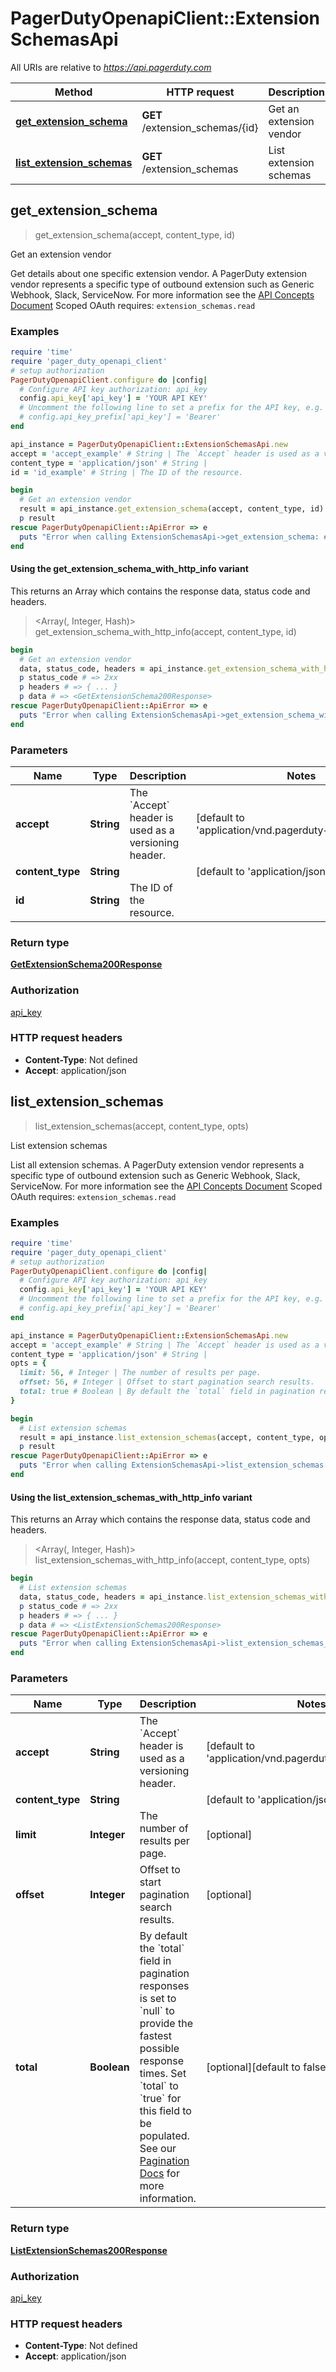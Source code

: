 # PagerDutyOpenapiClient::ExtensionSchemasApi

All URIs are relative to *https://api.pagerduty.com*

| Method | HTTP request | Description |
| ------ | ------------ | ----------- |
| [**get_extension_schema**](ExtensionSchemasApi.md#get_extension_schema) | **GET** /extension_schemas/{id} | Get an extension vendor |
| [**list_extension_schemas**](ExtensionSchemasApi.md#list_extension_schemas) | **GET** /extension_schemas | List extension schemas |


## get_extension_schema

> <GetExtensionSchema200Response> get_extension_schema(accept, content_type, id)

Get an extension vendor

Get details about one specific extension vendor.  A PagerDuty extension vendor represents a specific type of outbound extension such as Generic Webhook, Slack, ServiceNow.  For more information see the [API Concepts Document](../../api-reference/ZG9jOjI3NDc5Nzc-api-concepts#extension-schemas)  Scoped OAuth requires: `extension_schemas.read` 

### Examples

```ruby
require 'time'
require 'pager_duty_openapi_client'
# setup authorization
PagerDutyOpenapiClient.configure do |config|
  # Configure API key authorization: api_key
  config.api_key['api_key'] = 'YOUR API KEY'
  # Uncomment the following line to set a prefix for the API key, e.g. 'Bearer' (defaults to nil)
  # config.api_key_prefix['api_key'] = 'Bearer'
end

api_instance = PagerDutyOpenapiClient::ExtensionSchemasApi.new
accept = 'accept_example' # String | The `Accept` header is used as a versioning header.
content_type = 'application/json' # String | 
id = 'id_example' # String | The ID of the resource.

begin
  # Get an extension vendor
  result = api_instance.get_extension_schema(accept, content_type, id)
  p result
rescue PagerDutyOpenapiClient::ApiError => e
  puts "Error when calling ExtensionSchemasApi->get_extension_schema: #{e}"
end
```

#### Using the get_extension_schema_with_http_info variant

This returns an Array which contains the response data, status code and headers.

> <Array(<GetExtensionSchema200Response>, Integer, Hash)> get_extension_schema_with_http_info(accept, content_type, id)

```ruby
begin
  # Get an extension vendor
  data, status_code, headers = api_instance.get_extension_schema_with_http_info(accept, content_type, id)
  p status_code # => 2xx
  p headers # => { ... }
  p data # => <GetExtensionSchema200Response>
rescue PagerDutyOpenapiClient::ApiError => e
  puts "Error when calling ExtensionSchemasApi->get_extension_schema_with_http_info: #{e}"
end
```

### Parameters

| Name | Type | Description | Notes |
| ---- | ---- | ----------- | ----- |
| **accept** | **String** | The &#x60;Accept&#x60; header is used as a versioning header. | [default to &#39;application/vnd.pagerduty+json;version&#x3D;2&#39;] |
| **content_type** | **String** |  | [default to &#39;application/json&#39;] |
| **id** | **String** | The ID of the resource. |  |

### Return type

[**GetExtensionSchema200Response**](GetExtensionSchema200Response.md)

### Authorization

[api_key](../README.md#api_key)

### HTTP request headers

- **Content-Type**: Not defined
- **Accept**: application/json


## list_extension_schemas

> <ListExtensionSchemas200Response> list_extension_schemas(accept, content_type, opts)

List extension schemas

List all extension schemas.  A PagerDuty extension vendor represents a specific type of outbound extension such as Generic Webhook, Slack, ServiceNow.  For more information see the [API Concepts Document](../../api-reference/ZG9jOjI3NDc5Nzc-api-concepts#extension-schemas)  Scoped OAuth requires: `extension_schemas.read` 

### Examples

```ruby
require 'time'
require 'pager_duty_openapi_client'
# setup authorization
PagerDutyOpenapiClient.configure do |config|
  # Configure API key authorization: api_key
  config.api_key['api_key'] = 'YOUR API KEY'
  # Uncomment the following line to set a prefix for the API key, e.g. 'Bearer' (defaults to nil)
  # config.api_key_prefix['api_key'] = 'Bearer'
end

api_instance = PagerDutyOpenapiClient::ExtensionSchemasApi.new
accept = 'accept_example' # String | The `Accept` header is used as a versioning header.
content_type = 'application/json' # String | 
opts = {
  limit: 56, # Integer | The number of results per page.
  offset: 56, # Integer | Offset to start pagination search results.
  total: true # Boolean | By default the `total` field in pagination responses is set to `null` to provide the fastest possible response times. Set `total` to `true` for this field to be populated.  See our [Pagination Docs](https://developer.pagerduty.com/docs/rest-api-v2/pagination/) for more information. 
}

begin
  # List extension schemas
  result = api_instance.list_extension_schemas(accept, content_type, opts)
  p result
rescue PagerDutyOpenapiClient::ApiError => e
  puts "Error when calling ExtensionSchemasApi->list_extension_schemas: #{e}"
end
```

#### Using the list_extension_schemas_with_http_info variant

This returns an Array which contains the response data, status code and headers.

> <Array(<ListExtensionSchemas200Response>, Integer, Hash)> list_extension_schemas_with_http_info(accept, content_type, opts)

```ruby
begin
  # List extension schemas
  data, status_code, headers = api_instance.list_extension_schemas_with_http_info(accept, content_type, opts)
  p status_code # => 2xx
  p headers # => { ... }
  p data # => <ListExtensionSchemas200Response>
rescue PagerDutyOpenapiClient::ApiError => e
  puts "Error when calling ExtensionSchemasApi->list_extension_schemas_with_http_info: #{e}"
end
```

### Parameters

| Name | Type | Description | Notes |
| ---- | ---- | ----------- | ----- |
| **accept** | **String** | The &#x60;Accept&#x60; header is used as a versioning header. | [default to &#39;application/vnd.pagerduty+json;version&#x3D;2&#39;] |
| **content_type** | **String** |  | [default to &#39;application/json&#39;] |
| **limit** | **Integer** | The number of results per page. | [optional] |
| **offset** | **Integer** | Offset to start pagination search results. | [optional] |
| **total** | **Boolean** | By default the &#x60;total&#x60; field in pagination responses is set to &#x60;null&#x60; to provide the fastest possible response times. Set &#x60;total&#x60; to &#x60;true&#x60; for this field to be populated.  See our [Pagination Docs](https://developer.pagerduty.com/docs/rest-api-v2/pagination/) for more information.  | [optional][default to false] |

### Return type

[**ListExtensionSchemas200Response**](ListExtensionSchemas200Response.md)

### Authorization

[api_key](../README.md#api_key)

### HTTP request headers

- **Content-Type**: Not defined
- **Accept**: application/json


